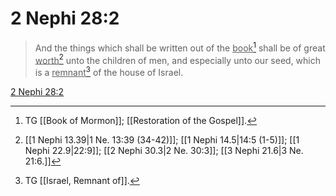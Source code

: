 # 2 Nephi 28:2

> And the things which shall be written out of the <u>book</u>[^a] shall be of great <u>worth</u>[^b] unto the children of men, and especially unto our seed, which is a <u>remnant</u>[^c] of the house of Israel.

[2 Nephi 28:2](https://www.churchofjesuschrist.org/study/scriptures/bofm/2-ne/28?lang=eng&id=p2#p2)


[^a]: TG [[Book of Mormon]]; [[Restoration of the Gospel]].
[^b]: [[1 Nephi 13.39|1 Ne. 13:39 (34-42)]]; [[1 Nephi 14.5|14:5 (1-5)]]; [[1 Nephi 22.9|22:9]]; [[2 Nephi 30.3|2 Ne. 30:3]]; [[3 Nephi 21.6|3 Ne. 21:6.]]
[^c]: TG [[Israel, Remnant of]].
